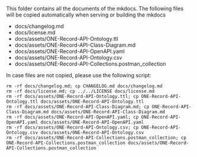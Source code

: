 This folder contains all the documents of the mkdocs.
The following files will be copied automatically when serving or building the mkdocs
- docs/changelog.md
- docs/license.md
- docs/assets/ONE-Record-API-Ontology.ttl
- docs/assets/ONE-Record-API-Class-Diagram.md
- docs/assets/ONE-Record-API-OpenAPI.yaml
- docs/assets/ONE-Record-API-Ontology.csv
- docs/assets/ONE-Record-API-Collections.postman_collection

In case files are not copied, please use the following script:

```
rm -rf docs/changelog.md; cp CHANGELOG.md docs/changelog.md
rm -rf docs/license.md; cp ../../LICENSE docs/license.md
rm -rf docs/assets/ONE-Record-API-Ontology.ttl; cp ONE-Record-API-Ontology.ttl docs/assets/ONE-Record-API-Ontology.ttl
rm -rf docs/assets/ONE-Record-API-Class-Diagram.md; cp ONE-Record-API-Class-Diagram.md docs/assets/ONE-Record-API-Class-Diagram.md
rm -rf docs/assets/ONE-Record-API-OpenAPI.yaml; cp ONE-Record-API-OpenAPI.yaml docs/assets/ONE-Record-API-OpenAPI.yaml
rm -rf docs/assets/ONE-Record-API-Ontology.csv; cp ONE-Record-API-Ontology.csv docs/assets/ONE-Record-API-Ontology.csv
rm -rf docs/assets/ONE-Record-API-Collections.postman_collection; cp ONE-Record-API-Collections.postman_collection docs/assets/ONE-Record-API-Collections.postman_collection
```
